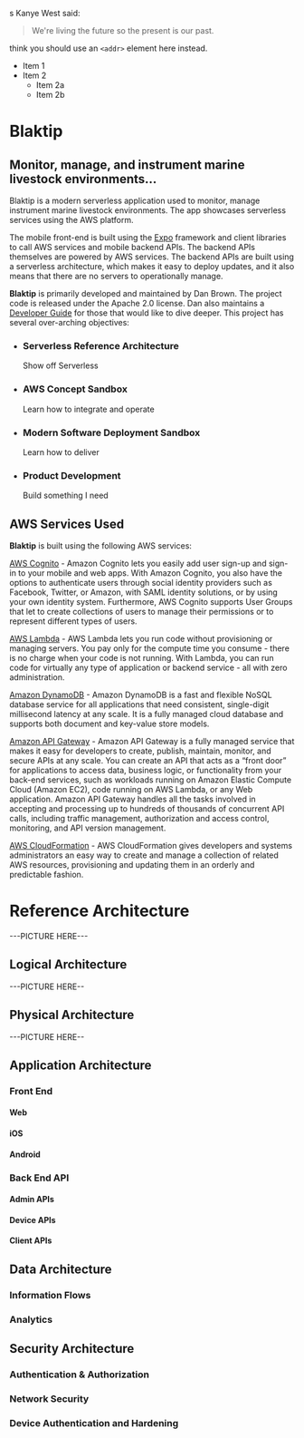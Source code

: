 s Kanye West said:

> We're living the future so
> the present is our past.


 think you should use an
`<addr>` element here instead.

* Item 1
* Item 2
  * Item 2a
  * Item 2b


# Blaktip
## Monitor, manage, and instrument marine livestock environments...
Blaktip is a modern serverless application used to monitor, manage instrument marine livestock environments. The app showcases serverless services using the AWS platform. 

The mobile front-end is built using the [Expo](https://expo.io/) framework and client libraries to call AWS services and mobile backend APIs. The backend APIs themselves are powered by AWS services. The backend APIs are built using a serverless architecture, which makes it easy to deploy updates, and it also means that there are no servers to operationally manage.

**Blaktip** is primarily developed and maintained by Dan Brown. The project code is released under the Apache 2.0 license. Dan also maintains a [Developer Guide](/DEVGUIDE.md) for those that would like to dive deeper. This project has several over-arching objectives:

* ### Serverless Reference Architecture
  Show off Serverless
* ### AWS Concept Sandbox
  Learn how to integrate and operate
* ### Modern Software Deployment Sandbox
  Learn how to deliver
* ### Product Development
  Build something I need

## AWS Services Used
**Blaktip** is built using the following AWS services:

[AWS Cognito](https://aws.amazon.com/cognito/) - Amazon Cognito lets you easily add user sign-up and sign-in to your mobile and web apps. With Amazon Cognito, you also have the options to authenticate users through social identity providers such as Facebook, Twitter, or Amazon, with SAML identity solutions, or by using your own identity system. Furthermore, AWS Cognito supports User Groups that let to create collections of users to manage their permissions or to represent different types of users.

[AWS Lambda](https://aws.amazon.com/lambda/) - AWS Lambda lets you run code without provisioning or managing servers. You pay only for the compute time you consume - there is no charge when your code is not running. With Lambda, you can run code for virtually any type of application or backend service - all with zero administration.

[Amazon DynamoDB](https://aws.amazon.com/dynamodb/) - Amazon DynamoDB is a fast and flexible NoSQL database service for all applications that need consistent, single-digit millisecond latency at any scale. It is a fully managed cloud database and supports both document and key-value store models.

[Amazon API Gateway](https://aws.amazon.com/api-gateway/) - Amazon API Gateway is a fully managed service that makes it easy for developers to create, publish, maintain, monitor, and secure APIs at any scale. You can create an API that acts as a “front door” for applications to access data, business logic, or functionality from your back-end services, such as workloads running on Amazon Elastic Compute Cloud (Amazon EC2), code running on AWS Lambda, or any Web application. Amazon API Gateway handles all the tasks involved in accepting and processing up to hundreds of thousands of concurrent API calls, including traffic management, authorization and access control, monitoring, and API version management.

[AWS CloudFormation](https://aws.amazon.com/cloudformation/) - AWS CloudFormation gives developers and systems administrators an easy way to create and manage a collection of related AWS resources, provisioning and updating them in an orderly and predictable fashion.

# Reference Architecture
---PICTURE HERE---
## Logical Architecture
---PICTURE HERE--
## Physical Architecture
---PICTURE HERE--
## Application Architecture
### Front End
#### Web
#### iOS
#### Android
### Back End API
#### Admin APIs
#### Device APIs
#### Client APIs
## Data Architecture
### Information Flows
### Analytics
## Security Architecture
### Authentication & Authorization
### Network Security
### Device Authentication and Hardening


